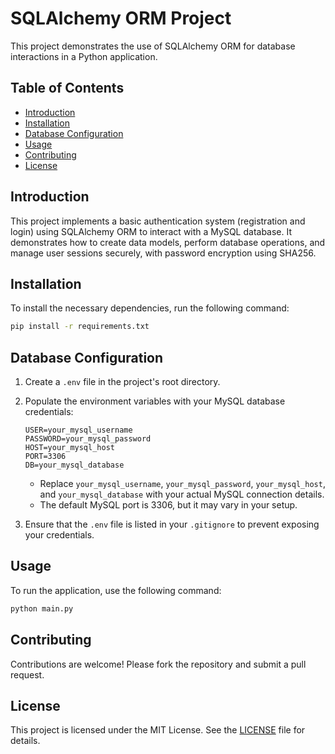 # SQLAlchemy ORM Project
This project demonstrates the use of SQLAlchemy ORM for database interactions in a Python application.


## Table of Contents
- [Introduction](#introduction)
- [Installation](#installation)
- [Database Configuration](#database-configuration)
- [Usage](#usage)
- [Contributing](#contributing)
- [License](#license)


## Introduction
This project implements a basic authentication system (registration and login) using SQLAlchemy ORM to interact with a MySQL database. It demonstrates how to create data models, perform database operations, and manage user sessions securely, with password encryption using SHA256.



## Installation
To install the necessary dependencies, run the following command:
```bash
pip install -r requirements.txt
```


## Database Configuration
1.  Create a `.env` file in the project's root directory.
2.  Populate the environment variables with your MySQL database credentials:

    ```
    USER=your_mysql_username
    PASSWORD=your_mysql_password
    HOST=your_mysql_host
    PORT=3306
    DB=your_mysql_database
    ```

    * Replace `your_mysql_username`, `your_mysql_password`, `your_mysql_host`, and `your_mysql_database` with your actual MySQL connection details.
    * The default MySQL port is 3306, but it may vary in your setup.
3.  Ensure that the `.env` file is listed in your `.gitignore` to prevent exposing your credentials.


## Usage
To run the application, use the following command:
```bash
python main.py
```

## Contributing
Contributions are welcome! Please fork the repository and submit a pull request.

## License
This project is licensed under the MIT License. See the [LICENSE](LICENSE) file for details.